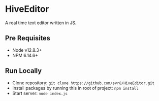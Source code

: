 # HiveEditor
A real time text editor written in JS.

## Pre Requisites
* Node v12.8.3+
* NPM 6.14.6+

## Run Locally
* Clone repository: `git clone https://github.com/svr8/HiveEditor.git`
* Install packages by running this in root of project: `npm install`
* Start server: `node index.js`

